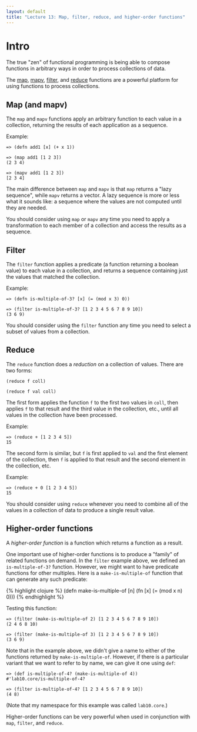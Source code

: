 ```yaml
---
layout: default
title: "Lecture 13: Map, filter, reduce, and higher-order functions"
---
```


# Intro

The true "zen" of functional programming is being able to compose functions in arbitrary ways in order to process collections of data.

The [map](http://clojuredocs.org/clojure.core/map), [mapv](http://clojuredocs.org/clojure.core/mapv), [filter](http://clojuredocs.org/clojure.core/filter), and [reduce](http://clojuredocs.org/clojure.core/reduce) functions are a powerful platform for using functions to process collections.

## Map (and mapv)

The `map` and `mapv` functions apply an arbitrary function to each value in a collection, returning the results of each application as a sequence.

Example:

    => (defn add1 [x] (+ x 1))
    
    => (map add1 [1 2 3])
    (2 3 4)
    
    => (mapv add1 [1 2 3])
    [2 3 4]

The main difference between `map` and `mapv` is that `map` returns a "lazy sequence", while `mapv` returns a vector.  A lazy sequence is more or less what it sounds like: a sequence where the values are not computed until they are needed.

You should consider using `map` or `mapv` any time you need to apply a transformation to each member of a collection and access the results as a sequence.

## Filter

The `filter` function applies a predicate (a function returning a boolean value) to each value in a collection, and returns a sequence containing just the values that matched the collection.

Example:

    => (defn is-multiple-of-3? [x] (= (mod x 3) 0))
    
    => (filter is-multiple-of-3? [1 2 3 4 5 6 7 8 9 10])
    (3 6 9)

You should consider using the `filter` function any time you need to select a subset of values from a collection.

## Reduce

The `reduce` function does a *reduction* on a collection of values.  There are two forms:

    (reduce f coll)
    
    (reduce f val coll)

The first form applies the function `f` to the first two values in `coll`, then applies `f` to that result and the third value in the collection, etc., until all values in the collection have been processed.

Example:

    => (reduce + [1 2 3 4 5])
    15

The second form is similar, but `f` is first applied to `val` and the first element of the collection, then `f` is applied to that result and the second element in the collection, etc.

Example:

    => (reduce + 0 [1 2 3 4 5])
    15

You should consider using `reduce` whenever you need to combine all of the values in a collection of data to produce a single result value.

## Higher-order functions

A *higher-order function* is a function which returns a function as a result.

One important use of higher-order functions is to produce a "family" of related functions on demand.  In the `filter` example above, we defined an `is-multiple-of-3?` function.  However, we might want to have predicate functions for other multiples.  Here is a `make-is-multiple-of` function that can generate any such predicate:

{% highlight clojure %}
(defn make-is-multiple-of [n]
  (fn [x]
    (= (mod x n) 0)))
{% endhighlight %}

Testing this function:

    => (filter (make-is-multiple-of 2) [1 2 3 4 5 6 7 8 9 10])
    (2 4 6 8 10)
    
    => (filter (make-is-multiple-of 3) [1 2 3 4 5 6 7 8 9 10])
    (3 6 9)

Note that in the example above, we didn't give a name to either of the functions returned by `make-is-multiple-of`.  However, if there is a particular variant that we want to refer to by name, we can give it one using `def`:

    => (def is-multiple-of-4? (make-is-multiple-of 4))
    #'lab10.core/is-multiple-of-4?
    
    => (filter is-multiple-of-4? [1 2 3 4 5 6 7 8 9 10])
    (4 8)

(Note that my namespace for this example was called `lab10.core`.)

Higher-order functions can be very powerful when used in conjunction with `map`, `filter`, and `reduce`.
